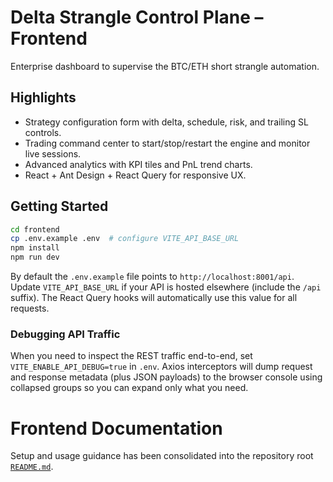 # Delta Strangle Control Plane – Frontend

Enterprise dashboard to supervise the BTC/ETH short strangle automation.

## Highlights

- Strategy configuration form with delta, schedule, risk, and trailing SL controls.
- Trading command center to start/stop/restart the engine and monitor live sessions.
- Advanced analytics with KPI tiles and PnL trend charts.
- React + Ant Design + React Query for responsive UX.

## Getting Started

```bash
cd frontend
cp .env.example .env  # configure VITE_API_BASE_URL
npm install
npm run dev
```

By default the `.env.example` file points to `http://localhost:8001/api`. Update `VITE_API_BASE_URL` if your API is hosted elsewhere (include the `/api` suffix). The React Query hooks will automatically use this value for all requests.

### Debugging API Traffic

When you need to inspect the REST traffic end-to-end, set `VITE_ENABLE_API_DEBUG=true` in `.env`. Axios interceptors will dump request and response metadata (plus JSON payloads) to the browser console using collapsed groups so you can expand only what you need.

# Frontend Documentation

Setup and usage guidance has been consolidated into the repository root [`README.md`](../README.md).
